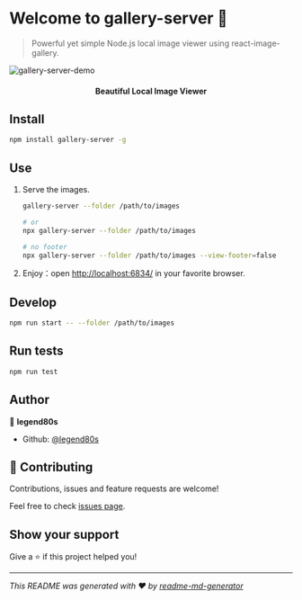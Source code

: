 # Welcome to gallery-server 👋

> Powerful yet simple Node.js local image viewer using react-image-gallery.

![gallery-server-demo](https://raw.githubusercontent.com/legend80s/gallery-server/master/assets/demo-page.png)

#### **<p align="center">Beautiful Local Image Viewer</p>**

## Install

```sh
npm install gallery-server -g
```

## Use

1. Serve the images.

   ```sh
   gallery-server --folder /path/to/images

   # or
   npx gallery-server --folder /path/to/images

   # no footer
   npx gallery-server --folder /path/to/images --view-footer=false
   ```

2. Enjoy：open <http://localhost:6834/> in your favorite browser.

## Develop

```sh
npm run start -- --folder /path/to/images
```

## Run tests

```sh
npm run test
```

## Author

👤 **legend80s**

* Github: [@legend80s](https://github.com/legend80s)

## 🤝 Contributing

Contributions, issues and feature requests are welcome!

Feel free to check [issues page](https://github.com/legend80s/gallery-server/issues).

## Show your support

Give a ⭐️ if this project helped you!

***
_This README was generated with ❤️ by [readme-md-generator](https://github.com/kefranabg/readme-md-generator)_
